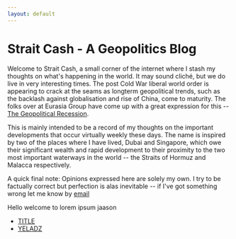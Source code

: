 ```yaml
---
layout: default
---
```

<!---
Text can be **bold**, _italic_, or ~~strikethrough~~.

[Link to another page](./another-page.html)

There should be whitespace between paragraphs.

There should be whitespace between paragraphs. We recommend including a README, or a file with information about your project.
--->
# Strait Cash - A Geopolitics Blog

Welcome to Strait Cash, a small corner of the internet where I stash my thoughts on what's happening in the world. It may sound
cliché, but we do live in very interesting times. The post Cold War liberal world order is appearing to crack at the seams
as longterm geopolitical trends, such as the backlash against globalisation and rise of China, come to maturity. The folks over at Eurasia Group
have come up with a great expression for this -- [The Geopolitical Recession](https://www.eurasiagroup.net/issues/top-risks-2017). 

This is mainly intended to be a record of my thoughts on the important developments that occur virtually weekly these days. The name
is inspired by two of the places where I have lived, Dubai and Singapore, which owe their significant wealth and rapid development to their 
proximity to the two most important waterways in the world -- the Straits of Hormuz and Malacca respectively.

A quick final note: Opinions expressed here are solely my own. I try to be factually correct but perfection is alas inevitable -- if I've got
something wrong let me know by [email](mailto:joe_singh@hotmail.co.uk) 

Hello welcome to lorem ipsum jaason

* [TITLE](./blogposts/first_post.md)
* [YELADZ](./blogposts/second_post.md)
